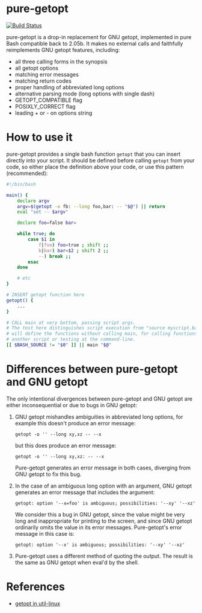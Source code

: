 # pure-getopt

[![Build Status](https://secure.travis-ci.org/agriffis/pure-getopt.svg?branch=master)](http://travis-ci.org/agriffis/pure-getopt)

pure-getopt is a drop-in replacement for GNU getopt, implemented in pure
Bash compatible back to 2.05b. It makes no external calls and faithfully
reimplements GNU getopt features, including:

 * all three calling forms in the synopsis
 * all getopt options
 * matching error messages
 * matching return codes
 * proper handling of abbreviated long options
 * alternative parsing mode (long options with single dash)
 * GETOPT_COMPATIBLE flag
 * POSIXLY_CORRECT flag
 * leading + or - on options string

# How to use it

pure-getopt provides a single bash function `getopt` that you can insert
directly into your script. It should be defined before calling `getopt` from
your code, so either place the definition above your code, or use this
pattern (recommended):

```bash
#!/bin/bash

main() {
    declare argv
    argv=$(getopt -o fb: --long foo,bar: -- "$@") || return
    eval "set -- $argv"

    declare foo=false bar=

    while true; do
        case $1 in
            f|foo) foo=true ; shift ;;
            b|bar) bar=$2 ; shift 2 ;;
            --) break ;;
        esac
    done

    # etc
}

# INSERT getopt function here
getopt() {
    ...
}

# CALL main at very bottom, passing script args.
# The test here distinguishes script execution from "source myscript.bash" which
# will define the functions without calling main, for calling functions from
# another script or testing at the command-line.
[[ $BASH_SOURCE != "$0" ]] || main "$@"
```

# Differences between pure-getopt and GNU getopt

The only intentional divergences between pure-getopt and GNU getopt are
either inconsequential or due to bugs in GNU getopt:

 1. GNU getopt mishandles ambiguities in abbreviated long options, for
    example this doesn't produce an error message:
    
        getopt -o '' --long xy,xz -- --x

    but this does produce an error message:

        getopt -o '' --long xy,xz: -- --x

    Pure-getopt generates an error message in both cases, diverging from
    GNU getopt to fix this bug.

 2. In the case of an ambiguous long option with an argument, GNU getopt
    generates an error message that includes the argument:

        getopt: option '--x=foo' is ambiguous; possibilities: '--xy' '--xz'

    We consider this a bug in GNU getopt, since the value might be very
    long and inappropriate for printing to the screen, and since GNU getopt
    ordinarily omits the value in its error messages. Pure-getopt's error
    message in this case is:

        getopt: option '--x' is ambiguous; possibilities: '--xy' '--xz'

 3. Pure-getopt uses a different method of quoting the output. The result
    is the same as GNU getopt when eval'd by the shell.

# References

 * [getopt in util-linux](http://software.frodo.looijaard.name/getopt/)
